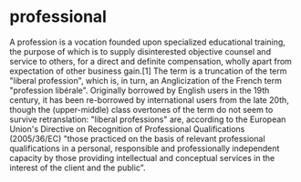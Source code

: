 # professional
A profession is a vocation founded upon specialized educational training, the purpose of which is to supply disinterested objective counsel and service to others, for a direct and definite compensation, wholly apart from expectation of other business gain.[1] The term is a truncation of the term "liberal profession", which is, in turn, an Anglicization of the French term "profession libérale". Originally borrowed by English users in the 19th century, it has been re-borrowed by international users from the late 20th, though the (upper-middle) class overtones of the term do not seem to survive retranslation: "liberal professions" are, according to the European Union's Directive on Recognition of Professional Qualifications (2005/36/EC) "those practiced on the basis of relevant professional qualifications in a personal, responsible and professionally independent capacity by those providing intellectual and conceptual services in the interest of the client and the public".
